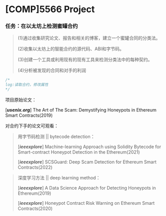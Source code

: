 # [COMP]5566 Project
### 任务：在以太坊上检测蜜罐合约
> 
> (1)通过收集研究论文、报告和相关的博客，建立一个蜜罐合同的分类法。
> 
> (2)收集以太坊上的智能合约的源代码、ABI和字节码。
> 
> (3)创建一个工具或利用现有的现有工具来检测分类法中的每种契约。
> 
> (4)分析被发现的合同和对手的利润

~~~C++
/*
log:读取合约，修改属性
*/
~~~


项目原始论文：

[**_usenix.org_**] The Art of The Scam: Demystifying Honeypots in Ethereum Smart Contracts(2019)



对合约下手的论文可观看：

> 用字节码检测 || bytecode detection：
> 
> [**_ieeexplore_**] Machine-learning Approach using Solidity Bytecode for Smart-contract Honeypot Detection in the Ethereum(2021)
> 
> [**_ieeexplore_**] SCSGuard: Deep Scam Detection for Ethereum Smart Contracts(2022)

> 深度学习方法 || deep learning method：
> 
> [**_ieeexplore_**] A Data Science Approach for Detecting Honeypots in Ethereum(2019)
> 
> [**_ieeexplore_**] Honeypot Contract Risk Warning on Ethereum Smart Contracts(2020)



